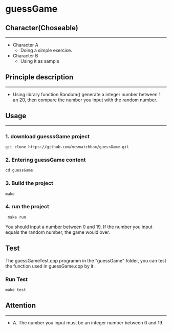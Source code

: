# guessGame    
## Character(Choseable)
-----------------------
 - Character A
 	* Doing a simple exercise.
 - Character B
 	* Using it as sample

## Principle description
------------------------
 * Using library function Random() generate a integer number between 1 an 20, then compare the number you input with the random number.

## Usage
-------------
### 1. download guesssGame project
 ```
 git clone https://github.com/mcwmatchbox/guessGame.git
 ```
### 2. Entering guessGame content
 ```
 cd guessGame
 ```
### 3. Build the project
 ```
 make
 ``` 
### 4. run the project
```
 make run 
```
You should input a number between 0 and 19, If the number you input equals the random number, the game would over.

## Test
The guessGameTest.cpp programm in the "guessGame" folder, you can  test the function used in guessGame.cpp by it.

### Run Test
```
make test
```  
## Attention
------------
 * A. The number you input must be an integer number between 0 and 19.
 
